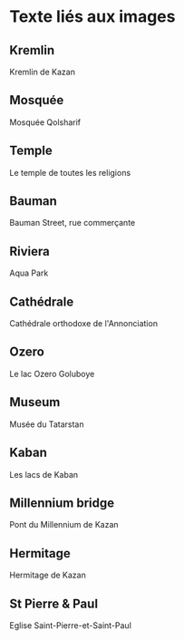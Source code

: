 # Texte liés aux images
## Kremlin
Kremlin de Kazan
## Mosquée
Mosquée Qolsharif
## Temple
Le temple de toutes les religions
## Bauman
Bauman Street, rue commerçante
## Riviera
Aqua Park
## Cathédrale
Cathédrale orthodoxe de l'Annonciation
## Ozero
Le lac Ozero Goluboye
## Museum
Musée du Tatarstan
## Kaban
Les lacs de Kaban
## Millennium bridge
Pont du Millennium de Kazan
## Hermitage
Hermitage de Kazan
## St Pierre & Paul
Eglise Saint-Pierre-et-Saint-Paul